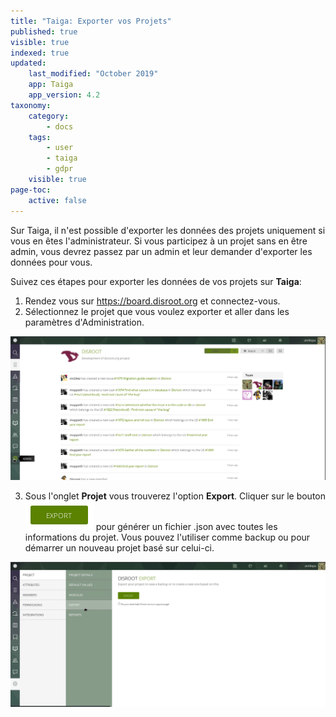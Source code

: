 ```yaml
---
title: "Taiga: Exporter vos Projets"
published: true
visible: true
indexed: true
updated:
    last_modified: "October 2019"		
    app: Taiga
    app_version: 4.2
taxonomy:
    category:
        - docs
    tags:
        - user
        - taiga
        - gdpr
    visible: true
page-toc:
    active: false
---
```


Sur Taiga, il n'est possible d'exporter les données des projets uniquement si vous en êtes l'administrateur. Si vous participez à un projet sans en être admin, vous devrez passez par un admin et leur demander d'exporter les données pour vous.

Suivez ces étapes pour exporter les données de vos projets sur **Taiga**:

1. Rendez vous sur https://board.disroot.org et connectez-vous.
2. Sélectionnez le projet que vous voulez exporter et aller dans les paramètres d'Administration.

![](en/settings.png)

3. Sous l'onglet **Projet** vous trouverez l'option **Export**. Cliquer sur le bouton ![EXPORT](en/export_button.png)  pour générer un fichier .json avec toutes les informations du projet. Vous pouvez l'utiliser comme backup ou pour démarrer un nouveau projet basé sur celui-ci.

![](en/export.png)
